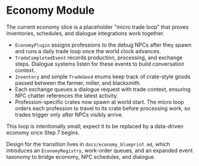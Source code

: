 # Economy Module

The current economy slice is a placeholder "micro trade loop" that proves inventories, schedules, and dialogue integrations work together.

- `EconomyPlugin` assigns professions to the debug NPCs after they spawn and runs a daily trade loop once the world clock advances.
- `TradeCompletedEvent` records production, processing, and exchange steps. Dialogue systems listen for these events to build conversation context.
- `Inventory` and simple `TradeGood` enums keep track of crate-style goods passed between the farmer, miller, and blacksmith.
- Each exchange queues a dialogue request with trade context, ensuring NPC chatter references the latest activity.
- Profession-specific crates now spawn at world start. The micro loop orders each profession to travel to its crate before processing work, so trades trigger only after NPCs visibly arrive.

This loop is intentionally small; expect it to be replaced by a data-driven economy once Step 7 begins.

Design for the transition lives in `docs/economy_blueprint.md`, which introduces an `EconomyRegistry`, work-order queues, and an expanded event taxonomy to bridge economy, NPC schedules, and dialogue.
